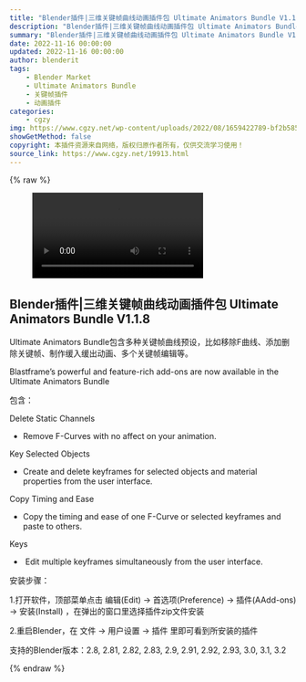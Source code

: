```yaml
---
title: "Blender插件|三维关键帧曲线动画插件包 Ultimate Animators Bundle V1.1.8"
description: "Blender插件|三维关键帧曲线动画插件包 Ultimate Animators Bundle V1.1.8"
summary: "Blender插件|三维关键帧曲线动画插件包 Ultimate Animators Bundle V1.1.8"
date: 2022-11-16 00:00:00
updated: 2022-11-16 00:00:00
author: blenderit
tags: 
    - Blender Market
    - Ultimate Animators Bundle
    - 关键帧插件
    - 动画插件
categories:
    - cgzy
img: https://www.cgzy.net/wp-content/uploads/2022/08/1659422789-bf2b585aaeb7a04.jpg
showGetMethod: false
copyright: 本插件资源来自网络，版权归原作者所有，仅供交流学习使用！
source_link: https://www.cgzy.net/19913.html
---
```


{% raw %}
<figure class="wp-block-video aligncenter"><video controls src="https://cloud.video.taobao.com//play/u/80049544/p/2/e/6/t/1/371917291730.mp4"></video></figure><div class="wp-block-pandastudio-title"><div class="title_style_01"><h2 id="h2-0">Blender插件|三维关键帧曲线动画插件包 Ultimate Animators Bundle V1.1.8</h2></div></div><p class="is-style-text-indent-2em">Ultimate Animators Bundle包含多种关键帧曲线预设，比如移除F曲线、添加删除关键帧、制作缓入缓出动画、多个关键帧编辑等。</p><p>Blastframe’s powerful and feature-rich add-ons are now available in the Ultimate Animators Bundle</p><div class="wp-block-pandastudio-title"><div class="title_style_01"><p>包含：</p></div></div><p>Delete Static Channels</p><ul><li>Remove F-Curves with no affect on your animation.</li></ul><p>Key Selected Objects</p><ul><li>Create and delete keyframes for selected objects and material properties from the user interface.</li></ul><p>Copy Timing and Ease</p><ul><li>Copy the timing and ease of one F-Curve or selected keyframes and paste to others.</li></ul><p>Keys</p><ul><li> Edit multiple keyframes simultaneously from the user interface.</li></ul><div class="wp-block-pandastudio-title"><div class="title_style_01"><p>安装步骤：</p></div></div><p>1.打开软件，顶部菜单点击 编辑(Edit) → 首选项(Preference) → 插件(AAdd-ons) → 安装(Install) ，在弹出的窗口里选择插件zip文件安装</p><p>2.重启Blender，在 文件 → 用户设置 → 插件 里即可看到所安装的插件</p><div class="wp-block-pandastudio-tips"><div class="tip success "><p>支持的Blender版本：2.8, 2.81, 2.82, 2.83, 2.9, 2.91, 2.92, 2.93, 3.0, 3.1, 3.2</p>
</div></div>
<div style="display: none">cgzy</div>
{% endraw %}